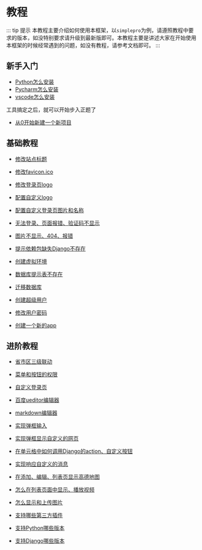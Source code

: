 # 教程

::: tip 提示
 本教程主要介绍如何使用本框架，以`simplepro`为例，请遵照教程中要求的版本，如没特别要求请升级到最新版即可。本教程主要是讲述大家在开始使用本框架的时候经常遇到的问题，如没有教程，请参考文档即可。
 :::

## 新手入门
+ [Python怎么安装](/demo/install#python安装)
+ [Pycharm怎么安装](/demo/install#pycharm安装)
+ [vscode怎么安装](/demo/install#vscode安装)
  
工具搞定之后，就可以开始步入正题了

+ [从0开始新建一个新项目](/demo/new_project.html)

## 基础教程

+ [修改站点标题](/config/global/site.html)
+ [修改favicon.ico](/config/global/favicon.html)
+ [修改登录页logo](/config/global/logo.html#登录页logo)
+ [配置自定义logo](/config/global/logo.html)

+ [配置自定义登录页图片和名称](/config/global/logo.html)
+ [无法登录、页面报错、验证码不显示](/demo/config_err)
+ [图片不显示、404、报错](https://www.noondot.com/topic/20684)

+ [提示依赖包缺失Django不存在]()
+ [创建虚拟环境]()
+ [数据库提示表不存在]()
+ [迁移数据库]()
+ [创建超级用户]()
+ [修改用户密码]()
+ [创建一个新的app]()

## 进阶教程


+ [省市区三级联动](/demo/three_cascade.html)
+ [菜单和按钮的权限](/config/permissions.html)  
+ [自定义登录页](/demo/login_style.html)
+ [百度ueditor编辑器](/config/editor.html#ueditor-编辑器)
+ [markdown编辑器](/config/editor.html#markdown编辑器)
+ [实现弹框输入](/config/admin/layer.html#layer-弹出层按钮)
+ [实现弹框显示自定义的网页](/config/admin/dialog.html#效果图)
+ [在单元格中如何调用Django的action、自定义按钮](/config/admin/dialog.html#效果图)
+ [实现响应自定义的消息](/config/admin/cell_action.html#单元格调用自定义方法)
+ [在添加、编辑、列表页显示高德地图](/widget/map.html)
+ [怎么在列表页面中显示、播放视频](/widget/player.html)
+ [怎么显示和上传图片](/widget/image_upload.html)

+ [支持哪些第三方插件](/demo/plugin)

+ [支持Python哪些版本](/demo/version.html#python)
+ [支持Django哪些版本](/demo/version.html#django)
